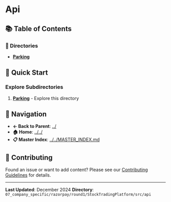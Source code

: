 # Api

## 📚 Table of Contents

### 📁 Directories

- **[Parking](parking/)**

## 🚀 Quick Start

### Explore Subdirectories
1. **[Parking](parking/)** - Explore this directory

## 🔗 Navigation

- **← Back to Parent**: [../](../)
- **🏠 Home**: [../../](../..)
- **📋 Master Index**: [../../MASTER_INDEX.md](../..MASTER_INDEX.md)

## 🤝 Contributing

Found an issue or want to add content? Please see our [Contributing Guidelines](../../CONTRIBUTING.md) for details.

---

**Last Updated**: December 2024
**Directory**: `07_company_specific/razorpay/round1/StockTradingPlatform/src/api`
